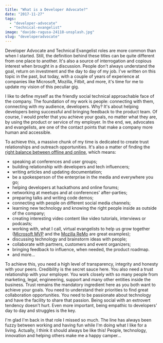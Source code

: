 ```yaml
---
title: "What is a Developer Advocate?"
date: "2017-11-27"
tags: 
  - "developer-advocate"
  - "technical-evangelist"
image: "davide-ragusa-24118-unsplash.jpg"
slug: "developeradvocate"
---
```


Developer Advocate and Technical Evangelist roles are more common than when I started. Still, the definition behind these titles can be quite different from one place to another. It's also a source of interrogation and copious interest when brought in a discussion. People don't always understand the goal, return on investment and the day to day of my job. I've written on this topic in the past, but today, with a couple of years of experience at companies like Microsoft, Mozilla, Fitbit, and more, it's time for me to update my vision of this peculiar gig.

I like to define myself as the friendly social technical approachable face of the company. The foundation of my work is people: connecting with them, connecting with my audience, developers. Why? It's about helping developers being successful and bringing feedback to the product team. Of course, I would prefer that you achieve your goals, no matter what they are, by using the product or service of my employer. In the end, we, advocates and evangelists, are one of the contact points that make a company more human and accessible.

To achieve this, a massive chunk of my time is dedicated to create trust relationships and outreach opportunities. It's also a matter of finding the [right balance between offline and online](http://fred.dev/online-is-good-offline-is-the-secret-sauce/), which means:

- speaking at conferences and user groups;
- building relationship with developers and tech influencers;
- writing articles and updating documentation;
- be a spokesperson of the enterprise in the media and everywhere you go;
- helping developers at hackathons and online forums;
- networking at meetups and at conferences' after-parties;
- preparing talks and writing code demos;
- connecting with people on different social media channels;
- learning new technology and knowing the right people inside as outside of the company;
- creating interesting video content like video tutorials, interviews or podcasts;
- working with, what I call, virtual evangelists to help us grow together ([Microsoft MVP](https://mvp.microsoft.com/) and the [Mozilla ReMo](https://reps.mozilla.org/) are great examples);
- discussing technology and brainstorm ideas with people;
- collaborate with partners, customers and event organizers;
- bringing feedback to influence, when needed, the product roadmap.
- and more...

To achieve this, you need a high level of transparency, integrity and honesty with your peers. Credibility is the secret sauce here. You also need a trust relationship with your employer. You work closely with so many people from marketing, legal, engineering, support and many other entities inside the business. Trust remains the mandatory ingredient here as you both want to achieve your goals. You need to understand their priorities to find great collaboration opportunities. You need to be passionate about technology and have the facility to share that passion. Being social with an extrovert tendency doesn't hurt. Even more important, being empathic to developers' day to day and struggles is the key.

I'm glad I'm back in that role I missed so much. The line has always been fuzzy between working and having fun while I'm doing what I like for a living. Actually, I think it should always be like this! People, technology, innovation and helping others make me a happy camper...
